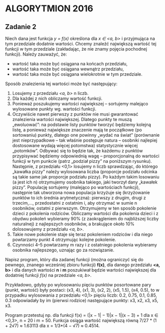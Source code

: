 # ALGORYTMION 2016
## Zadanie 2

Niech dana jest funkcja *y = f(x)* określona dla *x ∈ \<a, b\>* i przyjmująca na tym przedziale dodatnie wartości. Chcemy znaleźć największą wartość tej funkcji w tym przedziale (zakładając, że nie znamy pojęcia pochodnej funkcji). Należy zauważyć, że:

* wartość taka może być osiągana na końcach przedziału,
* wartość taka może być osiągana wewnątrz przedziału,
* wartość taka może być osiągana wielokrotnie w tym przedziale.

Sposób znalezienia tej wartości może być następujący:

1. Losujemy z przedziału *\<a, b\>* n liczb.
2. Dla każdej z nich obliczamy wartość funkcji.
3. Ponieważ poszukujemy wartości największej – sortujemy malejąco wylosowane punkty wg. wartości funkcji.
4. Oczywiście nawet pierwszy z punktów nie musi gwarantować znalezienia wartości największej. Dlatego punkty te muszą „ewoluować”: na podstawie listy punktów tworzyć będziemy kolejną listę, a ponieważ największe znaczenie mają te początkowe (po sortowaniu) punkty, dlatego one powinny „wydać na świat” (porównanie jest nieprzypadkowe – tak właśnie postępuje natura – osobniki najlepiej dostosowane wydają więcej potomstwa) statystycznie więcej „potomków”. Odbywać się to będzie tak, że każdemu z punktów przypisywać będziemy odpowiednią wagę – proporcjonalną do wartości funkcji w tym punkcie (patrz „podział pizzy” na poniższym rysunku). Następnie, z przedziału <0,1>  losujemy n liczb sprawdzając, do którego „kawałka pizzy” należy wylosowana liczba (proporcje podziału odcinka są takie same jak proporcje podziału pizzy). Po każdym takim losowaniu (a jest ich n) otrzymujemy osobnika takiego, jaki tworzył dany „kawałek pizzy”. Populację sortujemy (malejąco po wartościach funkcji), następnie tak utworzona nowa populacja krzyżuje się (krzyżowanie punktów to ich średnia arytmetyczna): pierwszy z drugim, drugi z trzecim,…, przedostatni z ostatnim i, aby otrzymać w sumie n osobników, ostatni z pierwszym. Otrzymujemy w ten sposób pokolenie dzieci z pokolenia rodziców. Obliczamy wartości dla pokolenia dzieci i z obydwu pokoleń wybieramy 90% (z zaokrągleniem do najbliższej liczby naturalnej) z najlepszych osobników, a brakujące około 10% dolosowujemy z przedziału *<a, b>*.
5. Takie nowe pokolenie staje się teraz pokoleniem rodziców i dla niego powtarzamy punkt 4 otrzymując kolejne pokolenie.
6. Czynności 4–5 powtarzamy m razy i z ostatniego pokolenia wybieramy osobnika najlepszego, uznając go za rozwiązanie.

Napisz program, który dla zadanej funkcji (można ograniczyć się do pewnego, znanego wcześniej zbioru funkcji) **f(x)**, dla danego przedziału **\<a, b\>** i dla danych wartości **n** i **m** poszukiwał będzie wartości największej dla dodatniej funkcji *f(x)* na przedziale *\<a, b\>*.

Przykładowo, gdyby po wylosowaniu pięciu punktów posortowane pary (punkt, wartość) były postaci: (x3, 4), (x1, 3), (x2, 2), (x5, 1.5), (x4, 0.5), to w przypadku wylosowania z przedziału <0,1> pięciu liczb: 0.2, 0.75, 0.1, 0.85, 0.3 odpowiadały by im (pierwsi rodzice) następujące punkty: x3, x2, x3, x5, x3.

Program przetestuj np. dla funkcji f(x) = (|x − 1| − 1)|x − 1|(x − 3) + 1 dla x ∈ <0,3>, n = 20 i m = 50. Funkcja osiąga wartość największą równą 7/27 * (1 + 2√7) ≈ 1.63113 dla x = 1/3*(4 − √7) ≈ 0.4514.
